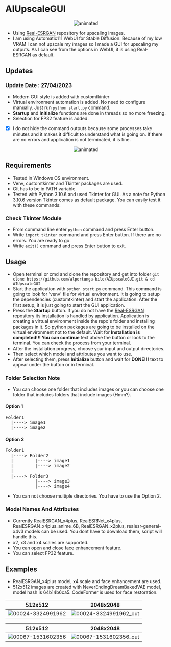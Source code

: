 # AIUpscaleGUI

<p align="center">
  <img src=https://user-images.githubusercontent.com/76731692/234883310-86fceaa3-45b3-4870-83ca-3642b98ccf20.gif alt="animated" />
</p>

- Using [Real-ESRGAN](https://github.com/xinntao/Real-ESRGAN) repository for upscaling images. 
- I am using Automatic111 WebUI for Stable Diffusion. Because of my low VRAM I can not upscale my images so I made a GUI for upscaling my outputs. As I can see from the options in WebUI, it is using Real-ESRGAN as default.

## Updates
### Update Date : 27/04/2023
- Modern GUI style is added with customtkinter
- Virtual environment automation is added. No need to configure manually. Just run ```python start.py``` command.
- **Startup** and **Initialize** functions are done in threads so no more freezing.
- Selection for FP32 feature is added.
- [x] I do not hide the command outputs because some processes take minutes and it makes it difficult to understand what is going on. If there are no errors and application is not terminated, it is fine.

<p align="center">
  <img src=https://user-images.githubusercontent.com/76731692/234876288-9a368045-10a5-4455-997c-c0f8553ab9a4.gif alt="animated" />
</p>

## Requirements
- Tested in Windows OS environment.
- Venv, customtkinter and Tkinter packages are used.
- Git has to be in PATH variable.
- Tested with Python 3.10.6 and used Tkinter for GUI. As a note for Python 3.10.6 version Tkinter comes as default package. You can easily test it with these commands:

### Check Tkinter Module
- From command line enter ```python``` command and press Enter button.
- Write ```import tkinter``` command and press Enter button. If there are no errors. You are ready to go.
- Write ```exit()``` command and press Enter button to exit.

## Usage
- Open terminal or cmd and clone the repository and get into folder ```git clone https://github.com/alpertunga-bile/AIUpscaleGUI.git & cd AIUpscaleGUI```
- Start the application with ```python start.py``` command. This command is going to look for 'venv' file for virtual environment. It is going to setup the dependencies (customtkinter) and start the application. After the first setup, it is just going to start the GUI application.
- Press the **Startup** button. If you do not have the [Real-ESRGAN](https://github.com/xinntao/Real-ESRGAN) repository its installation is handled by application. Application is creating a virtual environment inside the repo's folder and installing packages in it. So python packages are going to be installed on the virtual environment not to the default. Wait for **Installation is completed!!! You can continue** text above the button or look to the terminal. You can check the process from your terminal.
- After the installation progress, choose your input and output directories.
- Then select which model and attributes you want to use.
- After selecting them, press **Initialize** button and wait for **DONE!!!** text to appear under the button or in terminal.

### Folder Selection Note
- You can choose one folder that includes images or you can choose one folder that includes folders that include images (Hmm?).

#### Option 1
<pre>
Folder1
  |----> image1
  |----> image2
</pre>

#### Option 2
<pre>
Folder1
  |----> Folder2
  |        |----> image1
  |        |----> image2
  |
  |----> Folder3
           |----> image3
           |----> image4
</pre>

- You can not choose multiple directories. You have to use the Option 2.

### Model Names And Attributes 
- Currently RealESRGAN_x4plus, RealESRNet_x4plus, RealESRGAN_x4plus_anime_6B, RealESRGAN_x2plus, realesr-general-x4v3 models can be used. You dont have to download them, script will handle this.
- x2, x3 and x4 scales are supported.
- You can open and close face enhancement feature.
- You can select FP32 feature.

## Examples
- RealESRGAN_x4plus model, x4 scale and face enhancement are used.
- 512x512 images are created with NeverEndingDreamBakedVAE model, model hash is 64b14b6ca5. CodeFormer is used for face restoration. 

512x512                    |  2048x2048
:-------------------------:|:-------------------------:
![00024-3324991962](https://user-images.githubusercontent.com/76731692/233845862-bc77ede8-421b-4076-a31d-29b5ba4f109d.png) | ![00024-3324991962_out](https://user-images.githubusercontent.com/76731692/233845891-49a4df16-82b1-409e-bcea-2fdeac65044e.png)

512x512                    |  2048x2048
:-------------------------:|:-------------------------:
![00067-1531602356](https://user-images.githubusercontent.com/76731692/233845865-5379d7c0-d6b4-4396-86ff-3b2a82bcbb32.png) | ![00067-1531602356_out](https://user-images.githubusercontent.com/76731692/233845997-6fad9e31-ae50-430f-86cf-b98ddd7a0ad3.png)
